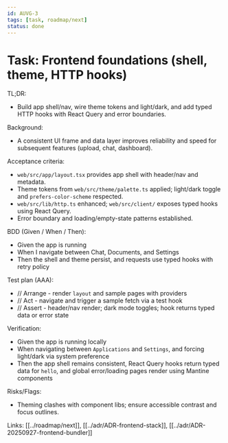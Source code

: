 ```yaml
---
id: AUVG-3
tags: [task, roadmap/next]
status: done
---
```


# Task: Frontend foundations (shell, theme, HTTP hooks)

TL;DR:

- Build app shell/nav, wire theme tokens and light/dark, and add typed HTTP hooks with React Query and error boundaries.

Background:

- A consistent UI frame and data layer improves reliability and speed for subsequent features (upload, chat, dashboard).

Acceptance criteria:

- `web/src/app/layout.tsx` provides app shell with header/nav and metadata.
- Theme tokens from `web/src/theme/palette.ts` applied; light/dark toggle and `prefers-color-scheme` respected.
- `web/src/lib/http.ts` enhanced; `web/src/client/` exposes typed hooks using React Query.
- Error boundary and loading/empty-state patterns established.

BDD (Given / When / Then):

- Given the app is running
- When I navigate between Chat, Documents, and Settings
- Then the shell and theme persist, and requests use typed hooks with retry policy

Test plan (AAA):

- // Arrange - render `layout` and sample pages with providers
- // Act - navigate and trigger a sample fetch via a test hook
- // Assert - header/nav render; dark mode toggles; hook returns typed data or error state

Verification:

- Given the app is running locally
- When navigating between `Applications` and `Settings`, and forcing light/dark via system preference
- Then the app shell remains consistent, React Query hooks return typed data for `hello`, and global error/loading pages render using Mantine components

Risks/Flags:

- Theming clashes with component libs; ensure accessible contrast and focus outlines.

Links: [[../roadmap/next]], [[../adr/ADR-frontend-stack]], [[../adr/ADR-20250927-frontend-bundler]]
